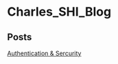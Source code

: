 # Charles_SHI_Blog

## Posts
[Authentication & Sercurity](https://github.com/amanlikeair/Charles_SHI_Blog/blob/main/Posts/Authentication-Sercurity.md)
